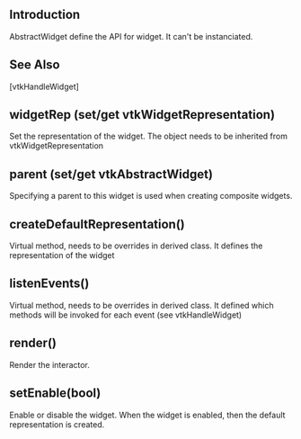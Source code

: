 ## Introduction

AbstractWidget define the API for widget. It can't be instanciated.

## See Also

[vtkHandleWidget]

## widgetRep (set/get vtkWidgetRepresentation)

Set the representation of the widget. The object needs to be inherited from vtkWidgetRepresentation

## parent (set/get vtkAbstractWidget)

Specifying a parent to this widget is used when creating composite widgets.

## createDefaultRepresentation()

Virtual method, needs to be overrides in derived class.
It defines the representation of the widget

## listenEvents()

Virtual method, needs to be overrides in derived class.
It defined which methods will be invoked for each event (see vtkHandleWidget)

## render()

Render the interactor.

## setEnable(bool)

Enable or disable the widget.
When the widget is enabled, then the default representation is created.

